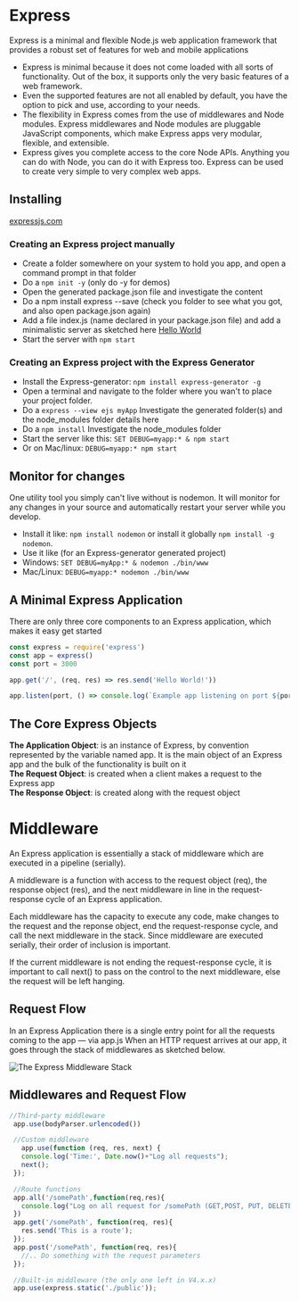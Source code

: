 # Express
Express is a minimal and flexible Node.js web application framework that provides a robust set of features for web and mobile applications

- Express is minimal because it does not come loaded with all sorts of functionality. Out of the box, it supports only the very basic features of a web framework.
- Even the supported features are not all enabled by default, you have the option to pick and use, according to your needs.
- The flexibility in Express comes from the use of middlewares and Node modules. Express middlewares and Node modules are pluggable JavaScript components, which make Express apps very modular, flexible, and extensible.
- Express gives you complete access to the core Node APIs. Anything you can do with Node, you can do it with Express too. Express can be used to create very simple to very complex web apps.

## Installing

[expressjs.com](https://expressjs.com/en/starter/installing.html)

### Creating an Express project manually

- Create a folder somewhere on your system to hold you app, and open a command prompt in that folder
- Do a `npm init -y` (only do -y for demos)
- Open the generated package.json file and investigate the content
- Do a npm install express --save (check you folder to see what you got, and also open package.json again)
- Add a file index.js (name declared in your package.json file) and add a minimalistic server as sketched here [Hello World](https://expressjs.com/en/starter/hello-world.html) 
- Start the server with `npm start`

### Creating an Express project with the Express Generator

- Install the Express-generator: `npm install express-generator -g`
- Open a terminal and navigate to the folder where you wan't to place your project folder.
- Do a `express --view ejs myApp` Investigate the generated folder(s) and the node_modules folder details here
- Do a `npm install` Investigate the node_modules folder
- Start the server like this: `SET DEBUG=myapp:* & npm start`
- Or on Mac/linux: `DEBUG=myapp:* npm start`

## Monitor for changes

One utility tool you simply can't live without is nodemon. It will monitor for any changes in your source and automatically restart your server while you develop.  
- Install it like: `npm install nodemon` or install it globally `npm install -g nodemon`.
- Use it like (for an Express-generator generated project)
- Windows: `SET DEBUG=myApp:* & nodemon ./bin/www`
- Mac/Linux: `DEBUG=myapp:* nodemon ./bin/www` 

## A Minimal Express Application

There are only three core components to an Express application, which makes it easy get started
```js
const express = require('express')
const app = express()
const port = 3000

app.get('/', (req, res) => res.send('Hello World!'))

app.listen(port, () => console.log(`Example app listening on port ${port}!`))
```

## The Core Express Objects

**The Application Object**: is an instance of Express, by convention represented by the variable named app. It is the main object of an Express app and the bulk of the functionality is built on it  
**The Request Object**: is created when a client makes a request to the Express app  
**The Response Object**: is created along with the request object

# Middleware

An Express application is essentially a stack of middleware which are executed in a pipeline (serially).

A middleware is a function with access to the request object (req), the response object (res), and the next middleware in line in the request-response cycle of an Express application.

Each middleware has the capacity to execute any code, make changes to the request and the reponse object, end the request-response cycle, and call the next middleware in the stack. Since middleware are executed serially, their order of inclusion is important.

If the current middleware is not ending the request-response cycle, it is important to call next() to pass on the control to the next middleware, else the request will be left hanging.

## Request Flow

In an Express Application there is a single entry point for all the requests coming to the app — via app.js When an HTTP request arrives at our app, it goes through the stack of middlewares as sketched below.

![The Express Middleware Stack](https://encrypted-tbn0.gstatic.com/images?q=tbn:ANd9GcQi-CsmZT4QLnOp6pUaKrYUL3qM1EJPpYlzinrnLGFjlh2apl_Y)

## Middlewares and Request Flow

```js
//Third-party middleware
 app.use(bodyParser.urlencoded())

 //Custom middleware
   app.use(function (req, res, next) {
   console.log('Time:', Date.now()+"Log all requests");
   next();
 });

 //Route functions
 app.all('/somePath',function(req,res){
   console.log("Log on all request for /somePath (GET,POST, PUT, DELETE)")
 })
 app.get('/somePath', function(req, res){
   res.send('This is a route');
 });
 app.post('/somePath', function(req, res){
   //.. Do something with the request parameters
 });

 //Built-in middleware (the only one left in V4.x.x)
 app.use(express.static('./public')); 
```
